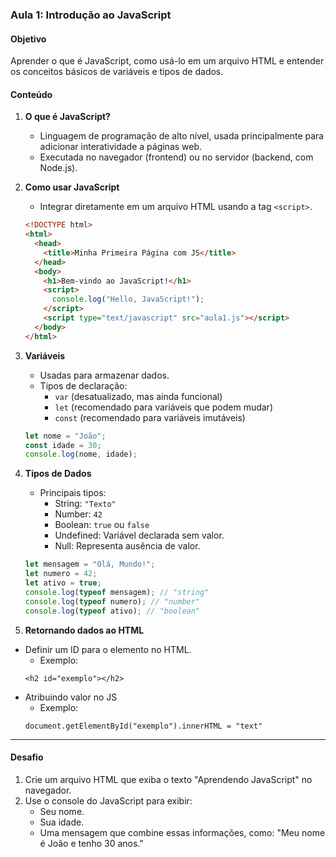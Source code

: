### **Aula 1: Introdução ao JavaScript**

#### **Objetivo**

Aprender o que é JavaScript, como usá-lo em um arquivo HTML e entender os conceitos básicos de variáveis e tipos de dados.

#### **Conteúdo**

1. **O que é JavaScript?**

   - Linguagem de programação de alto nível, usada principalmente para adicionar interatividade a páginas web.
   - Executada no navegador (frontend) ou no servidor (backend, com Node.js).

2. **Como usar JavaScript**

   - Integrar diretamente em um arquivo HTML usando a tag `<script>`.

   ```html
   <!DOCTYPE html>
   <html>
     <head>
       <title>Minha Primeira Página com JS</title>
     </head>
     <body>
       <h1>Bem-vindo ao JavaScript!</h1>
       <script>
         console.log("Hello, JavaScript!");
       </script>
       <script type="text/javascript" src="aula1.js"></script>
     </body>
   </html>
   ```

3. **Variáveis**

   - Usadas para armazenar dados.
   - Tipos de declaração:
     - `var` (desatualizado, mas ainda funcional)
     - `let` (recomendado para variáveis que podem mudar)
     - `const` (recomendado para variáveis imutáveis)

   ```javascript
   let nome = "João";
   const idade = 30;
   console.log(nome, idade);
   ```

4. **Tipos de Dados**

   - Principais tipos:
     - String: `"Texto"`
     - Number: `42`
     - Boolean: `true` ou `false`
     - Undefined: Variável declarada sem valor.
     - Null: Representa ausência de valor.

   ```javascript
   let mensagem = "Olá, Mundo!";
   let numero = 42;
   let ativo = true;
   console.log(typeof mensagem); // "string"
   console.log(typeof numero); // "number"
   console.log(typeof ativo); // "boolean"
   ```

5. **Retornando dados ao HTML**

- Definir um ID para o elemento no HTML.
  - Exemplo:
  ```
  <h2 id="exemplo"></h2>
  ```
- Atribuindo valor no JS
  - Exemplo:
  ```
  document.getElementById("exemplo").innerHTML = "text"
  ```

---

#### **Desafio**

1. Crie um arquivo HTML que exiba o texto "Aprendendo JavaScript" no navegador.
2. Use o console do JavaScript para exibir:
   - Seu nome.
   - Sua idade.
   - Uma mensagem que combine essas informações, como: "Meu nome é João e tenho 30 anos."
